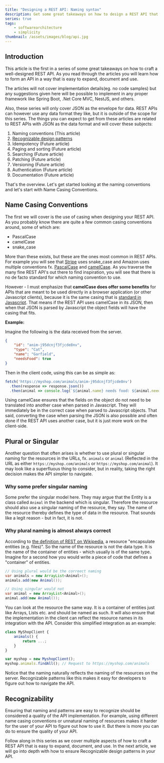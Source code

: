 ```yaml
---
title: "Designing a REST API: Naming syntax"
description: Get some great takeaways on how to design a REST API that is easy to expand, document and use.
series: true
tags:
    - softwarearchitecture
    - simplicity
thumbnail: /assets/images/blog/api.jpg
---
```


## Introduction

This article is the first in a series of some great takeaways on how to craft a well-designed REST API. As 
you read through the articles you will learn how to form an API in a way that is easy to expand, document and use.

The articles will not cover implementation details(eg. no code samples) but any suggestions given here will be possible 
to implement in any proper framework like Spring Boot, .Net Core MVC, NestJS, and others.

Also, these series will only cover JSON as the envelope for data. REST APIs can however use any data format they like, but it is outside of the scope for this series. The things you can expect to get from these articles are related to REST APIs with JSON as the data format and will cover these subjects:

1. Naming conventions (This article)
2. [Recognizable design patterns](../designing-a-rest-api_recognizable-design-patterns)
3. Idempotency (Future article)
4. Paging and sorting (Future article)
5. Searching (Future article)
6. Patching (Future article)
7. Versioning (Future article)
8. Authentication (Future article)
9. Documentation (Future article)

That's the overview. Let's get started looking at the naming conventions and let's start with Name Casing Conventions.

## Name Casing Conventions
The first we will cover is the use of casing when designing your REST API. As you probably know there are quite a few common casing conventions around, some of which are:

* PascalCase
* camelCase
* snake_case

More than these exists, but these are the ones most common in REST APIs. For example you will see that [Stripe](https://stripe.com/docs/api) uses snake_case and Amazon uses multiple conventions fx. [PascalCase](https://docs.aws.amazon.com/amazondynamodb/latest/APIReference/API_BatchExecuteStatement.html) and [camelCase](https://docs.aws.amazon.com/apigateway/api-reference/resource/account/). As you traverse the many fine REST API's out there to find inspiration, you will see that there is no de facto standard for which naming convention to use.

However - I must emphasize that **camelCase does offer some benefits** for APIs that are meant to be used directly in a browser application (or other Javascript clients), because it is the same casing that is [standard in Javascript](https://developer.mozilla.org/en-US/docs/MDN/Guidelines/Code_guidelines/JavaScript#variable_naming). That means if the REST API uses camelCase in its JSON, then when that JSON is parsed by Javascript the object fields will have the casing that fits.

**Example:**

Imagine the following is the data received from the server.
```Json
{
    "id": "anim-j95dcnjf3fjcde8nv",
    "type": "Cat",
    "name": "Garfield",
    "needsFood": true
}
```

Then in the client code, using this can be as simple as:
```Javascript
fetch('https://myshop.com/animals/anim-j95dcnjf3fjcde8nv')
  .then(response => response.json())
  .then(animal => console.log(`${animal.name} needs food: ${animal.needsFood}`));
```

Using camelCase ensures that the fields on the object do not need to be translated into another case when parsed in Javascript. They will immediately be in the correct case when parsed to Javascript objects. That said, converting the case when parsing the JSON is also possible and often done if the REST API uses another case, but it is just more work on the client-side.


## Plural or Singular
Another question that often arises is whether to use plural or singular naming for the resources in the URLs, fx. `animals` or `animal` (Reflected in the URL as either `https://myshop.com/animals` or `https://myshop.com/animal`). It may look like a superfluous thing to consider, but in reality, taking the right decision makes the API simpler to navigate.

### Why some prefer singular naming
Some prefer the singular model here. They may argue that the Entity is a class called `Animal` in the backend which is singular. Therefore the resource should also use a singular naming of the resource, they say. The name of the resource thereby defines the type of data in the resource. That sounds like a legit reason - but in fact, it is not.

### Why plural naming is almost always correct
According to [the definition of REST on Wikipedia](https://en.wikipedia.org/wiki/Representational_state_transfer), a resource "encapsulate entities (e.g. files)". So the name of the resource is not the data type. It is the name of the container of entities - which usually is of the same type. Imagine for a second how you would write a piece of code that defines a "container" of entities.

```Java
// Using plural would be the correect naming 
var animals = new ArrayList<Animal>();
animals.add(new Animal());

// Using singular would not
var animal = new ArrayList<Animal>();
animal.add(new Animal());
```

You can look at the resource the same way. It is a container of entities just like Arrays, Lists etc. and should be named as such. It will also ensure that the implementation in the client can reflect the resource names in its integration with the API. Consider this simplified integration as an example:

```Javascript
class MyShopClient {
    animals() {
        return ...;
    }
}

var myshop = new MyshopClient();
myshop.animals.findAll(); // Request to https://myshop.com/animals
```

Notice that the naming naturally reflects the naming of the resources on the server. Recognizable patterns like this makes it easy for developers to figure out how to navigate the API.


## Recognizability
Ensuring that naming and patterns are easy to recognize should be considered a quality of the API implementation. For example, using different name casing conventions or unnatural naming of resources makes it harder for the user of your API to figure out how to use it. But there is more you can do to ensure the quality of your API.

Follow along in this series as we cover multiple aspects of how to craft a REST API that is easy to expand, document, and use. In the next article, we will go into depth with how to ensure Recognizable design patterns in your API.

